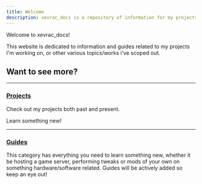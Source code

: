```yaml
---
title: Welcome
description: xevrac_docs is a repository of information for my projects, guides and more.
---
```


Welcome to xevrac_docs!

This website is dedicated to information and guides related to my projects I'm working on, or other various topics/works i've scoped out.

## Want to see more?

---

### [Projects](/projects/)

Check out my projects both past and present.


Learn something new!

---

### [Guides](/guides/)

This category has everything you need to learn something new, whether it be hosting a game server, performing tweaks or mods of your own on something hardware/software related. Guides will be actively added so keep an eye out!